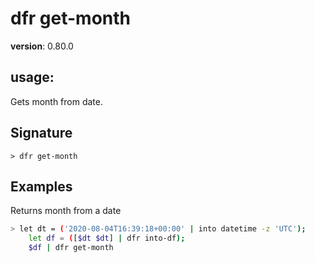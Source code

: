 # dfr get-month

**version**: 0.80.0

## **usage**:

Gets month from date.

## Signature

`> dfr get-month `

## Examples

Returns month from a date

```bash
> let dt = ('2020-08-04T16:39:18+00:00' | into datetime -z 'UTC');
    let df = ([$dt $dt] | dfr into-df);
    $df | dfr get-month
```
